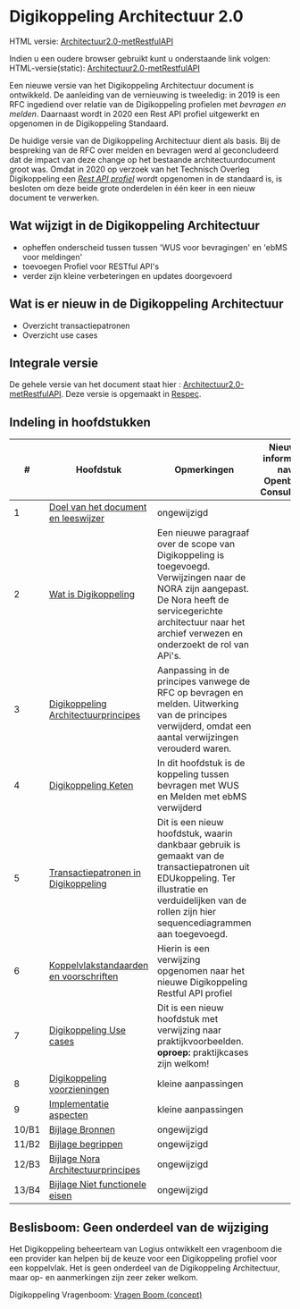 # Digikoppeling Architectuur 2.0

HTML versie: [Architectuur2.0-metRestfulAPI](https://centrumvoorstandaarden.github.io/Architectuur2.0-metRestfulAPI/)

Indien u een oudere browser gebruikt kunt u onderstaande link volgen: 
HTML-versie(static): [Architectuur2.0-metRestfulAPI](https://centrumvoorstandaarden.github.io/Architectuur2.0-metRestfulAPI/static.html)

Een nieuwe versie van het Digikoppeling Architectuur document is ontwikkeld. De aanleiding van de vernieuwing is tweeledig: in 2019 is een RFC ingediend over relatie van de Digikoppeling profielen met *bevragen en melden*. Daarnaast wordt in 2020 een Rest API profiel uitgewerkt en opgenomen in de Digikoppeling Standaard.

De huidige versie van de Digikoppeling Architectuur dient als basis. Bij de bespreking van de RFC over melden en bevragen werd al geconcludeerd dat de impact van deze change op het bestaande architectuurdocument groot was. Omdat in 2020 op verzoek van het Technisch Overleg Digikoppeling een [*Rest API profiel*](https://centrumvoorstandaarden.github.io/DigikoppelingRestfulApiProfiel/) wordt opgenomen in de standaard is, is besloten om deze beide grote onderdelen in één keer in een nieuw document te verwerken.

## Wat wijzigt in de Digikoppeling Architectuur

- opheffen onderscheid tussen tussen 'WUS voor bevragingen' en 'ebMS voor meldingen' 
- toevoegen Profiel voor RESTful API's
- verder zijn kleine verbeteringen en updates doorgevoerd 

## Wat is er nieuw in de Digikoppeling Architectuur

- Overzicht transactiepatronen 
- Overzicht use cases

## Integrale versie

De gehele versie van het document staat hier :  [Architectuur2.0-metRestfulAPI](https://centrumvoorstandaarden.github.io/Architectuur2.0-metRestfulAPI/snapshot.html). Deze versie is  opgemaakt in [Respec](https://github.com/w3c/respec/wiki).

## Indeling in hoofdstukken

|#|Hoofdstuk| Opmerkingen | Nieuwe informatie nav Openbare Consultatie |
|-|---|---|---|
|1|[Doel van het document en leeswijzer](dk_doel_document.md)|ongewijzigd||
|2|[Wat is Digikoppeling](dk_nieuwe_scope.md)|Een nieuwe paragraaf over de scope van Digikoppeling is toegevoegd. Verwijzingen naar de NORA zijn aangepast. De Nora heeft de servicegerichte architectuur naar het archief verwezen en onderzoekt de rol van APi's.|    |
|3|[Digikoppeling Architectuurprincipes](dk_architectuurprincipes.md)| Aanpassing in de principes vanwege de RFC op bevragen en melden. Uitwerking van de principes verwijderd, omdat een aantal verwijzingen verouderd waren.||
|4|[Digikoppeling Keten](dk_keten.md)|In dit hoofdstuk is de koppeling tussen bevragen met WUS en Melden met ebMS verwijderd| |
|5|[Transactiepatronen in Digikoppeling](dk_transactiepatronen.md)|Dit is een nieuw hoofdstuk, waarin dankbaar gebruik is gemaakt van de transactiepatronen uit EDUkoppeling. Ter illustratie en verduidelijken van de rollen zijn hier sequencediagrammen aan toegevoegd.|  |
|6|[Koppelvlakstandaarden en voorschriften](dk_koppelvlakstandaarden_en_voorschriften.md)|Hierin is een verwijzing opgenomen naar het nieuwe Digikoppeling Restful API profiel||
|7|[Digikoppeling Use cases](dk_usecases.md)| Dit is een nieuw hoofdstuk met verwijzing naar praktijkvoorbeelden. **oproep:** praktijkcases zijn welkom! |||
|8|[Digikoppeling voorzieningen](dk_voorzieningen.md)|kleine aanpassingen||
|9|[Implementatie aspecten](dk_implementatie.md)|kleine aanpassingen||
|10/B1|[Bijlage Bronnen](dk_bijlage_bronnen.md)|ongewijzigd||
|11/B2|[Bijlage begrippen](dk_bijlage_begrippen.md)|ongewijzigd||
|12/B3|[Bijlage Nora Architectuurprincipes](dk_bijlage_nora_architectuur_principes.md)|ongewijzigd||
|13/B4|[Bijlage Niet functionele eisen](dk_bijlage_niet_functionele_eisen.md)|ongewijzigd||

## Beslisboom: Geen onderdeel van de wijziging

Het Digikoppeling beheerteam van Logius ontwikkelt een vragenboom die een provider kan helpen bij de keuze voor een Digikoppeling profiel voor een koppelvlak. Het is geen onderdeel van de Digikoppeling Architectuur, maar op- en aanmerkingen zijn zeer zeker welkom. 

Digikoppeling Vragenboom: [Vragen Boom (concept)](https://github.com/centrumvoorstandaarden/Architectuur2.0-metRestfulAPI/blob/master/dk-vragenboom.pdf)





